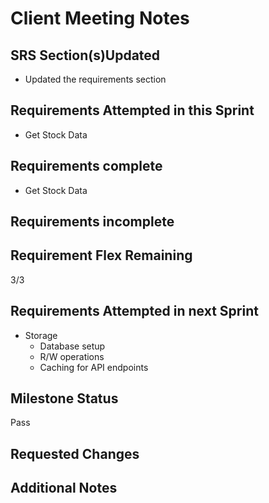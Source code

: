 # Client Meeting Notes

## SRS Section(s)Updated

- Updated the requirements section

## Requirements Attempted in this Sprint

- Get Stock Data

## Requirements complete

- Get Stock Data

## Requirements incomplete


## Requirement Flex Remaining

3/3

## Requirements Attempted in next Sprint

- Storage
    - Database setup
    - R/W operations
    - Caching for API endpoints

## Milestone Status

Pass

## Requested Changes


## Additional Notes


